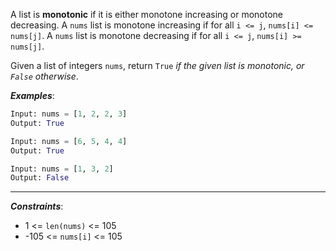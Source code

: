 A list is **monotonic** if it is either monotone increasing or monotone decreasing.
A `nums` list is monotone increasing if for all `i <= j`, `nums[i] <= nums[j]`. A `nums` list is monotone decreasing if for all `i <= j`, `nums[i] >= nums[j]`.

Given a list of integers `nums`, return `True` _if the given list is monotonic, or `False` otherwise_.

**_Examples_**:
```python
Input: nums = [1, 2, 2, 3]
Output: True

Input: nums = [6, 5, 4, 4]
Output: True

Input: nums = [1, 3, 2]
Output: False
```
---
**_Constraints_**:
- 1 <= `len(nums)` <= 105
- -105 <= `nums[i]` <= 105